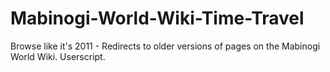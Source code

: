 # Mabinogi-World-Wiki-Time-Travel
Browse like it's 2011 - Redirects to older versions of pages on the Mabinogi World Wiki. Userscript.
